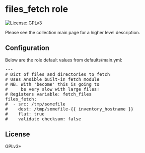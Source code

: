 # files_fetch role

[![License: GPLv3](https://img.shields.io/badge/license-GPLv3-brightgreen.svg)](https://www.gnu.org/licenses/gpl-3.0)

Please see the collection main page for a higher level description.

## Configuration

Below are the role default values from defaults/main.yml:

<pre>
---
# Dict of files and directories to fetch
# Uses Ansible built-in fetch module
# NB. With 'become' this is going to
#     be very slow with large files!
# Registers variable: fetch_files
files_fetch:
#  - src: /tmp/somefile
#    dest: /tmp/somefile-{{ inventory_hostname }}
#    flat: true
#    validate_checksum: false
</pre>

## License

GPLv3+
